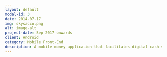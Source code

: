 ```yaml
---
layout: default
modal-id: 3
date: 2014-07-17
img: skysacco.png
alt: image-alt
project-date: Sep 2017 onwards
client: Android
category: Mobile Front-End
description: A mobile money application that facilitates digital cash services to multiple approved saccos and their members enabling them to transact between one another as well as procure social amenities such as handling bills.<br><br><a href="https://play.google.com/store/apps/details?id=skyworld.mysacco">My SACCO</a>
---
```

